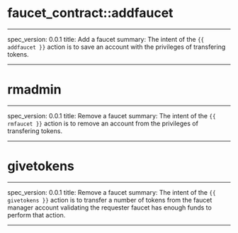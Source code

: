 ## <h1 class="contract">faucet_contract::addfaucet</h1>

---

spec_version: 0.0.1
title: Add a faucet
summary: The intent of the `{{ addfaucet }}` action is to save an account with the privileges of transfering tokens.

---

## <h1 class="contract">rmadmin</h1>

---

spec_version: 0.0.1
title: Remove a faucet
summary: The intent of the `{{ rmfaucet }}` action is to remove an account from the privileges of transfering tokens.

---

## <h1 class="contract">givetokens</h1>

---

spec_version: 0.0.1
title: Remove a faucet
summary: The intent of the `{{ givetokens }}` action is to transfer a number of tokens from the faucet manager account validating the requester faucet has enough funds to perform that action.

---
